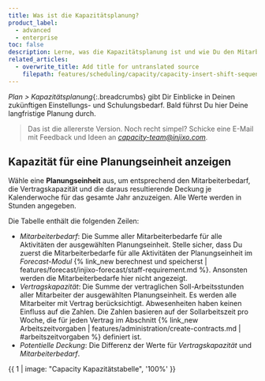 ```yaml
---
title: Was ist die Kapazitätsplanung?
product_label:
  - advanced
  - enterprise
toc: false
description: Lerne, was die Kapazitätsplanung ist und wie Du den Mitarbeiterbedarf, die Vertragskapazität und die resultierende Deckung für eine Planungseinheit anzeigst.
related_articles:
  - overwrite_title: Add title for untranslated source
    filepath: features/scheduling/capacity/capacity-insert-shift-sequences.md
---
```


*Plan > Kapazitätsplanung*{:.breadcrumbs} gibt Dir Einblicke in Deinen zukünftigen Einstellungs- und Schulungsbedarf. Bald führst Du hier Deine langfristige Planung durch.

> Das ist die allererste Version. Noch recht simpel? Schicke eine E-Mail mit Feedback und Ideen an *capacity-team@injixo.com*.

## Kapazität für eine Planungseinheit anzeigen

Wähle eine **Planungseinheit** aus,  um entsprechend den Mitarbeiterbedarf, die Vertragskapazität und die daraus resultierende Deckung je Kalenderwoche für das gesamte Jahr anzuzeigen. Alle Werte werden in Stunden angegeben.

Die Tabelle enthält die folgenden Zeilen:  

- *Mitarbeiterbedarf*: Die Summe aller Mitarbeiterbedarfe für alle Aktivitäten der ausgewählten Planungseinheit. Stelle sicher, dass Du zuerst die Mitarbeiterbedarfe für alle Aktivitäten der Planungseinheit im *Forecast-Modul* {% link_new berechnest und speicherst | features/forecast/injixo-forecast/staff-requirement.md %}. Ansonsten werden die Mitarbeiterbedarfe hier nicht angezeigt.
- *Vertragskapazität*: Die Summe der vertraglichen Soll-Arbeitsstunden aller Mitarbeiter der ausgewählten Planungseinheit. Es werden alle Mitarbeiter mit Vertrag berücksichtigt. Abwesenheiten haben keinen Einfluss auf die Zahlen. Die Zahlen basieren auf der Sollarbeitszeit pro Woche, die für jeden Vertrag im Abschnitt {% link_new Arbeitszeitvorgaben | features/administration/create-contracts.md | #arbeitszeitvorgaben %} definiert ist.
- *Potentielle Deckung*: Die Differenz der Werte für *Vertragskapazität* und *Mitarbeiterbedarf*.

{{ 1 | image: "Capacity Kapazitätstabelle", '100%' }}
